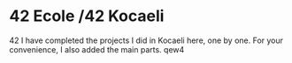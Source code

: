 # 42 Ecole /42 Kocaeli
42 I have completed the projects I did in Kocaeli here, one by one. For your convenience, I also added the main parts.  qew4
